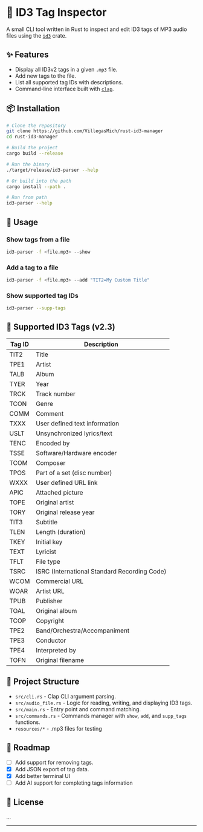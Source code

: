 # 🎵 ID3 Tag Inspector

A small CLI tool written in Rust to inspect and edit ID3 tags of MP3 audio files using the [`id3`](https://docs.rs/id3/latest/id3/) crate.

## ✨ Features

- Display all ID3v2 tags in a given `.mp3` file.
- Add new tags to the file.
- List all supported tag IDs with descriptions.
- Command-line interface built with [`clap`](https://docs.rs/clap/latest/clap/).

## 📦 Installation

```bash
# Clone the repository
git clone https://github.com/VillegasMich/rust-id3-manager
cd rust-id3-manager

# Build the project
cargo build --release

# Run the binary
./target/release/id3-parser --help

# Or build into the path
cargo install --path .

# Run from path
id3-parser --help
```

## 🚀 Usage

### Show tags from a file

```bash
id3-parser -f <file.mp3> --show
```

### Add a tag to a file

```bash
id3-parser -f <file.mp3> --add "TIT2=My Custom Title"
```

### Show supported tag IDs

```bash
id3-parser --supp-tags
```

## 🧠 Supported ID3 Tags (v2.3)

| Tag ID | Description                                  |
| ------ | -------------------------------------------- |
| TIT2   | Title                                        |
| TPE1   | Artist                                       |
| TALB   | Album                                        |
| TYER   | Year                                         |
| TRCK   | Track number                                 |
| TCON   | Genre                                        |
| COMM   | Comment                                      |
| TXXX   | User defined text information                |
| USLT   | Unsynchronized lyrics/text                   |
| TENC   | Encoded by                                   |
| TSSE   | Software/Hardware encoder                    |
| TCOM   | Composer                                     |
| TPOS   | Part of a set (disc number)                  |
| WXXX   | User defined URL link                        |
| APIC   | Attached picture                             |
| TOPE   | Original artist                              |
| TORY   | Original release year                        |
| TIT3   | Subtitle                                     |
| TLEN   | Length (duration)                            |
| TKEY   | Initial key                                  |
| TEXT   | Lyricist                                     |
| TFLT   | File type                                    |
| TSRC   | ISRC (International Standard Recording Code) |
| WCOM   | Commercial URL                               |
| WOAR   | Artist URL                                   |
| TPUB   | Publisher                                    |
| TOAL   | Original album                               |
| TCOP   | Copyright                                    |
| TPE2   | Band/Orchestra/Accompaniment                 |
| TPE3   | Conductor                                    |
| TPE4   | Interpreted by                               |
| TOFN   | Original filename                            |

## 🧩 Project Structure

- `src/cli.rs` - Clap CLI argument parsing.
- `src/audio_file.rs` - Logic for reading, writing, and displaying ID3 tags.
- `src/main.rs` - Entry point and command matching.
- `src/commands.rs` - Commands manager with `show`, `add`, and `supp_tags` functions.
- `resources/*` - .mp3 files for testing

## 🔧 Roadmap

- [ ] Add support for removing tags.
- [x] Add JSON export of tag data.
- [x] Add better terminal UI
- [ ] Add AI support for completing tags information

## 📝 License

...

---
